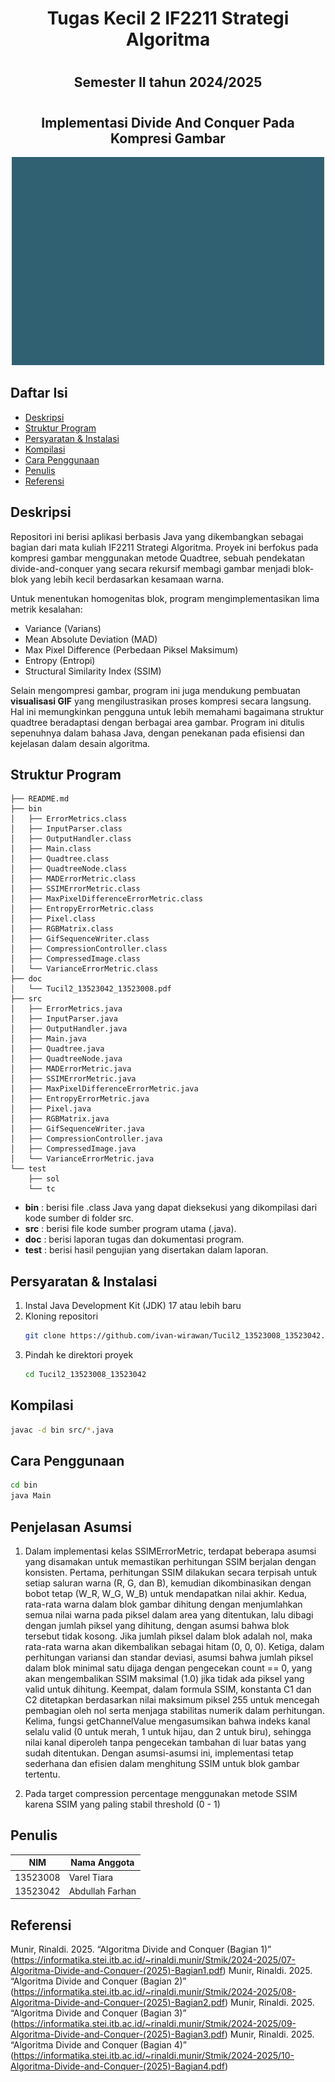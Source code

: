 # <h1 align="center">Tugas Kecil 2 IF2211 Strategi Algoritma</h1>
# <h2 align="center">Semester II tahun 2024/2025</h2>
# <h2 align="center">Implementasi Divide And Conquer Pada Kompresi Gambar</h2>

<p align="center">
  <img src="test/sol/tc1_1.gif" alt="Quadtree Compression GIF" width="500"/>
</p>

## Daftar Isi
- [Deskripsi](#deskripsi)
- [Struktur Program](#struktur-program)
- [Persyaratan & Instalasi](#persyaratan--instalasi)
- [Kompilasi](#kompilasi)
- [Cara Penggunaan](#cara-penggunaan)
- [Penulis](#penulis)
- [Referensi](#referensi)

## Deskripsi
Repositori ini berisi aplikasi berbasis Java yang dikembangkan sebagai bagian dari mata kuliah IF2211 Strategi Algoritma. Proyek ini berfokus pada kompresi gambar menggunakan metode Quadtree, sebuah pendekatan divide-and-conquer yang secara rekursif membagi gambar menjadi blok-blok yang lebih kecil berdasarkan kesamaan warna.

Untuk menentukan homogenitas blok, program mengimplementasikan lima metrik kesalahan:
- Variance (Varians)
- Mean Absolute Deviation (MAD)
- Max Pixel Difference (Perbedaan Piksel Maksimum)
- Entropy (Entropi)
- Structural Similarity Index (SSIM)

Selain mengompresi gambar, program ini juga mendukung pembuatan **visualisasi GIF** yang mengilustrasikan proses kompresi secara langsung. Hal ini memungkinkan pengguna untuk lebih memahami bagaimana struktur quadtree beradaptasi dengan berbagai area gambar. Program ini ditulis sepenuhnya dalam bahasa Java, dengan penekanan pada efisiensi dan kejelasan dalam desain algoritma.

## Struktur Program
```
├── README.md
├── bin
│   ├── ErrorMetrics.class
│   ├── InputParser.class
│   ├── OutputHandler.class
│   ├── Main.class
│   ├── Quadtree.class
│   ├── QuadtreeNode.class
│   ├── MADErrorMetric.class
│   ├── SSIMErrorMetric.class
│   ├── MaxPixelDifferenceErrorMetric.class
│   ├── EntropyErrorMetric.class
│   ├── Pixel.class
│   ├── RGBMatrix.class
│   ├── GifSequenceWriter.class
│   ├── CompressionController.class
│   ├── CompressedImage.class
│   └── VarianceErrorMetric.class
├── doc
│   └── Tucil2_13523042_13523008.pdf
├── src
│   ├── ErrorMetrics.java
│   ├── InputParser.java
│   ├── OutputHandler.java
│   ├── Main.java
│   ├── Quadtree.java
│   ├── QuadtreeNode.java
│   ├── MADErrorMetric.java
│   ├── SSIMErrorMetric.java
│   ├── MaxPixelDifferenceErrorMetric.java
│   ├── EntropyErrorMetric.java
│   ├── Pixel.java
│   ├── RGBMatrix.java
│   ├── GifSequenceWriter.java
│   ├── CompressionController.java
│   ├── CompressedImage.java
│   └── VarianceErrorMetric.java
└── test
    ├── sol
    └── tc
```
- **bin** : berisi file .class Java yang dapat dieksekusi yang dikompilasi dari kode sumber di folder src.
- **src** : berisi file kode sumber program utama (.java).
- **doc** : berisi laporan tugas dan dokumentasi program.
- **test** : berisi hasil pengujian yang disertakan dalam laporan.

## Persyaratan & Instalasi
1. Instal Java Development Kit (JDK) 17 atau lebih baru
2. Kloning repositori
    ```bash
    git clone https://github.com/ivan-wirawan/Tucil2_13523008_13523042.git
    ```
3. Pindah ke direktori proyek
    ```bash
    cd Tucil2_13523008_13523042
    ```

## Kompilasi

```bash
javac -d bin src/*.java
```

## Cara Penggunaan
```bash
cd bin
java Main
```

## Penjelasan Asumsi
1. Dalam implementasi kelas SSIMErrorMetric, terdapat beberapa asumsi yang disamakan untuk memastikan perhitungan SSIM berjalan dengan konsisten. Pertama, perhitungan SSIM dilakukan secara terpisah untuk setiap saluran warna (R, G, dan B), kemudian dikombinasikan dengan bobot tetap (W_R, W_G, W_B) untuk mendapatkan nilai akhir. Kedua, rata-rata warna dalam blok gambar dihitung dengan menjumlahkan semua nilai warna pada piksel dalam area yang ditentukan, lalu dibagi dengan jumlah piksel yang dihitung, dengan asumsi bahwa blok tersebut tidak kosong. Jika jumlah piksel dalam blok adalah nol, maka rata-rata warna akan dikembalikan sebagai hitam (0, 0, 0). Ketiga, dalam perhitungan variansi dan standar deviasi, asumsi bahwa jumlah piksel dalam blok minimal satu dijaga dengan pengecekan count == 0, yang akan mengembalikan SSIM maksimal (1.0) jika tidak ada piksel yang valid untuk dihitung. Keempat, dalam formula SSIM, konstanta C1 dan C2 ditetapkan berdasarkan nilai maksimum piksel 255 untuk mencegah pembagian oleh nol serta menjaga stabilitas numerik dalam perhitungan. Kelima, fungsi getChannelValue mengasumsikan bahwa indeks kanal selalu valid (0 untuk merah, 1 untuk hijau, dan 2 untuk biru), sehingga nilai kanal diperoleh tanpa pengecekan tambahan di luar batas yang sudah ditentukan. Dengan asumsi-asumsi ini, implementasi tetap sederhana dan efisien dalam menghitung SSIM untuk blok gambar tertentu.

2. Pada target compression percentage menggunakan metode SSIM karena SSIM yang paling stabil threshold (0 - 1)

## Penulis
| **NIM**  | **Nama Anggota**               |
| -------- | ------------------------------ |
| 13523008 | Varel Tiara                    |
| 13523042 | Abdullah Farhan                |

## Referensi
Munir, Rinaldi. 2025. “Algoritma Divide and Conquer (Bagian 1)” (https://informatika.stei.itb.ac.id/~rinaldi.munir/Stmik/2024-2025/07-Algoritma-Divide-and-Conquer-(2025)-Bagian1.pdf) 
Munir, Rinaldi. 2025. “Algoritma Divide and Conquer (Bagian 2)” (https://informatika.stei.itb.ac.id/~rinaldi.munir/Stmik/2024-2025/08-Algoritma-Divide-and-Conquer-(2025)-Bagian2.pdf) 
Munir, Rinaldi. 2025. “Algoritma Divide and Conquer (Bagian 3)” (https://informatika.stei.itb.ac.id/~rinaldi.munir/Stmik/2024-2025/09-Algoritma-Divide-and-Conquer-(2025)-Bagian3.pdf) 
Munir, Rinaldi. 2025. “Algoritma Divide and Conquer (Bagian 4)” (https://informatika.stei.itb.ac.id/~rinaldi.munir/Stmik/2024-2025/10-Algoritma-Divide-and-Conquer-(2025)-Bagian4.pdf)

